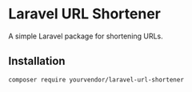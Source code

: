 # Laravel URL Shortener

A simple Laravel package for shortening URLs.

## Installation

```bash
composer require yourvendor/laravel-url-shortener
